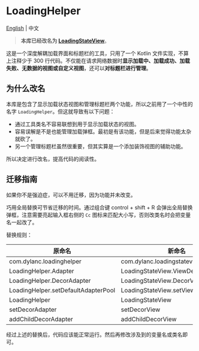 # LoadingHelper

[English](https://github.com/DylanCaiCoding/LoadingHelper) | 中文

>**本库已经改名为 [LoadingStateView](https://github.com/DylanCaiCoding/LoadingStateView)**。

这是一个深度解耦加载界面和标题栏的工具，只用了一个 Kotlin 文件实现，不算上注释少于 300 行代码。不仅能在请求网络数据时**显示加载中、加载成功、加载失败、无数据的视图或自定义视图**，还可以**对标题栏进行管理**。

## 为什么改名

本库是包含了显示加载状态视图和管理标题栏两个功能，所以之前用了一个中性的名字 `LoadingHelper`。但这就导致有以下问题：

- 通过工具类名不容易联想到用于显示加载状态的视图。
- 容易误解是不是也能管理加载弹框。最初是有该功能，但是后来觉得功能太杂就砍了。
- 另一个管理标题栏虽然很重要，但其实算是一个添加装饰视图的辅助功能。

所以决定进行改名，提高代码的阅读性。

## 迁移指南

如果你不是强迫症，可以不用迁移，因为功能并未改变。

巧用全局替换可节省迁移的时间。通过组合键 control + shift + R 会弹出全局替换弹框，注意需要亮起输入框右侧的 `Cc` 图标来匹配大小写，否则改类名时会把变量名一起改了。

替换规则：

| 原命名                              | 新命名                               |
| ----------------------------------- | ------------------------------------ |
| com.dylanc.loadinghelper            | com.dylanc.loadingstateview          |
| LoadingHelper.Adapter               | LoadingStateView.ViewDelegate        |
| LoadingHelper.DecorAdapter          | LoadingStateView.DecorViewDelegate   |
| LoadingHelper.setDefaultAdapterPool | LoadingStateView.setViewDelegatePool |
| LoadingHelper                       | LoadingStateView                     |
| setDecorAdapter                     | setDecorView                         |
| addChildDecorAdapter                | addChildDecorView                    |

经过上述的替换后，代码应该能正常运行。然后再修改涉及到的变量名或类名即可。

